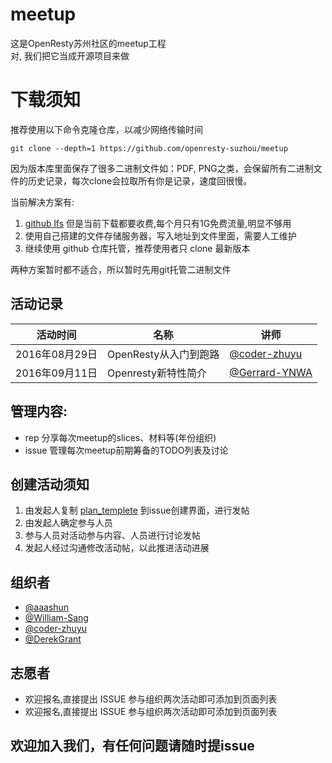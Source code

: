 # meetup

这是OpenResty苏州社区的meetup工程<br>
对, 我们把它当成开源项目来做


#  下载须知

推荐使用以下命令克隆仓库，以减少网络传输时间

    git clone --depth=1 https://github.com/openresty-suzhou/meetup

因为版本库里面保存了很多二进制文件如：PDF, PNG之类，会保留所有二进制文件的历史记录，每次clone会拉取所有你是记录，速度回很慢。

当前解决方案有:

1. [github lfs](https://git-lfs.github.com/) 但是当前下载都要收费,每个月只有1G免费流量,明显不够用
2. 使用自己搭建的文件存储服务器，写入地址到文件里面，需要人工维护
3. 继续使用 github 仓库托管，推荐使用者只 clone 最新版本

两种方案暂时都不适合，所以暂时先用git托管二进制文件

## 活动记录

活动时间        | 名称                  | 讲师
--------------- | -------------         | ---------------
2016年08月29日  | OpenResty从入门到跑路 | [@coder-zhuyu](https://github.com/coder-zhuyu)
2016年09月11日  | Openresty新特性简介   | [@Gerrard-YNWA](https://github.com/Gerrard-YNWA)

## 管理内容:

- rep 分享每次meetup的slices、材料等(年份组织)
- issue 管理每次meetup前期筹备的TODO列表及讨论

## 创建活动须知

1. 由发起人复制 [plan_templete](./plan_templete.md) 到issue创建界面，进行发帖
2. 由发起人确定参与人员
3. 参与人员对活动参与内容、人员进行讨论发帖
4. 发起人经过沟通修改活动帖，以此推进活动进展

## 组织者

- [@aaashun](https://github.com/aaashun)
- [@William-Sang](https://github.com/Willim-Sang)
- [@coder-zhuyu](https://github.com/coder-zhuyu)
- [@DerekGrant](https://github.com/DerekGrant)

## 志愿者

- 欢迎报名,直接提出 ISSUE 参与组织两次活动即可添加到页面列表
- 欢迎报名,直接提出 ISSUE 参与组织两次活动即可添加到页面列表

## 欢迎加入我们，有任何问题请随时提issue
